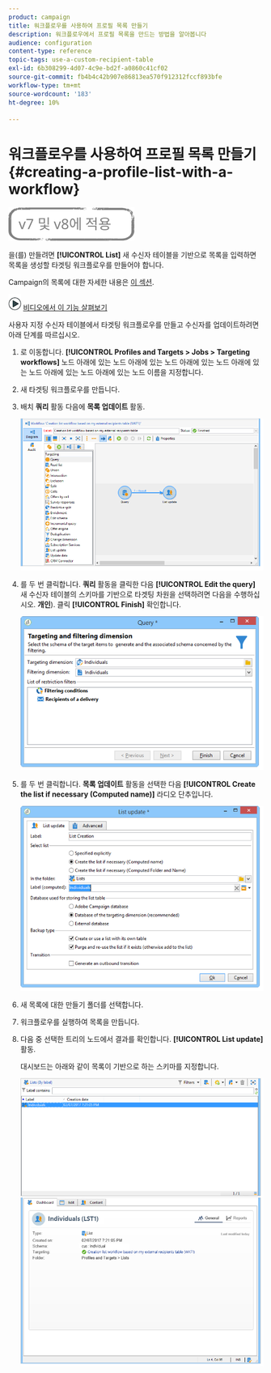```yaml
---
product: campaign
title: 워크플로우를 사용하여 프로필 목록 만들기
description: 워크플로우에서 프로필 목록을 만드는 방법을 알아봅니다
audience: configuration
content-type: reference
topic-tags: use-a-custom-recipient-table
exl-id: 6b308299-4d07-4c9e-bd2f-a0860c41cf02
source-git-commit: fb4b4c42b907e86813ea570f912312fccf893bfe
workflow-type: tm+mt
source-wordcount: '183'
ht-degree: 10%

---
```


# 워크플로우를 사용하여 프로필 목록 만들기{#creating-a-profile-list-with-a-workflow}

![](../../assets/common.svg)

을(를) 만들려면 **[!UICONTROL List]** 새 수신자 테이블을 기반으로 목록을 입력하면 목록을 생성할 타겟팅 워크플로우를 만들어야 합니다.

Campaign의 목록에 대한 자세한 내용은 [이 섹션](../../platform/using/creating-and-managing-lists.md#about-lists-in-adobe-campaign).

![](assets/do-not-localize/how-to-video.png) [비디오에서 이 기능 살펴보기](../../platform/using/creating-and-managing-lists.md#create-list-in-a-wf-video)

사용자 지정 수신자 테이블에서 타겟팅 워크플로우를 만들고 수신자를 업데이트하려면 아래 단계를 따르십시오.

1. 로 이동합니다. **[!UICONTROL Profiles and Targets > Jobs > Targeting workflows]** 노드 아래에 있는 노드 아래에 있는 노드 아래에 있는 노드 아래에 있는 노드 아래에 있는 노드 아래에 있는 노드 이름을 지정합니다.
1. 새 타겟팅 워크플로우를 만듭니다.
1. 배치 **쿼리** 활동 다음에 **목록 업데이트** 활동.

   ![](assets/mapping_create_list_workflow01.png)

1. 를 두 번 클릭합니다. **쿼리** 활동을 클릭한 다음 **[!UICONTROL Edit the query]** 새 수신자 테이블의 스키마를 기반으로 타겟팅 차원을 선택하려면 다음을 수행하십시오. **개인**). 클릭 **[!UICONTROL Finish]** 확인합니다.

   ![](assets/mapping_create_list_workflow03.png)

1. 를 두 번 클릭합니다. **목록 업데이트** 활동을 선택한 다음 **[!UICONTROL Create the list if necessary (Computed name)]** 라디오 단추입니다.

   ![](assets/mapping_create_list_workflow02.png)

1. 새 목록에 대한 만들기 폴더를 선택합니다.
1. 워크플로우를 실행하여 목록을 만듭니다.
1. 다음 중 선택한 트리의 노드에서 결과를 확인합니다. **[!UICONTROL List update]** 활동.

   대시보드는 아래와 같이 목록이 기반으로 하는 스키마를 지정합니다.

   ![](assets/mapping_list_view.png)
